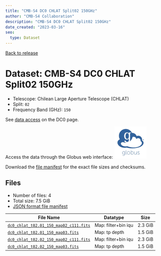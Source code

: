 ```yaml
---
title: "CMB-S4 DC0 CHLAT Split02 150GHz"
author: "CMB-S4 Collaboration"
description: "CMB-S4 DC0 CHLAT Split02 150GHz"
date_created: "2023-03-16"
seo:
  type: Dataset
---
```


[Back to release](./dc0.html#datasets)

# Dataset: CMB-S4 DC0 CHLAT Split02 150GHz

- Telescope: Chilean Large Aperture Telescope (CHLAT) 
- Split: `02`
- Frequency Band (GHz): `150`

See [data access](./dc0.html#data-access) on the DC0 page.

Access the data through the Globus web interface: [![Download via Globus](images/globus-logo.png)](https://app.globus.org/file-manager?origin_id=38f01147-f09e-483d-a552-3866669a846d&origin_path=%2Fdatareleases%2Fdc0%2Fmission%2Fchlat%2Fsplit02%2F150%2F)

Download the [file manifest](https://g-456d30.0ed28.75bc.data.globus.org/datareleases/dc0/mission/chlat/split02/150/manifest.json) for the exact file sizes and checksums.

## Files

- Number of files: 4
- Total size: 7.5 GiB
- [JSON format file manifest](https://g-456d30.0ed28.75bc.data.globus.org/datareleases/dc0/mission/chlat/split02/150/manifest.json)

|                                                                               File Name                                                                               |      Datatype       |  Size   |
| --------------------------------------------------------------------------------------------------------------------------------------------------------------------- | ------------------- | ------- |
| [`dc0_chlat_t02.01_150_map02_c111.fits`](https://g-456d30.0ed28.75bc.data.globus.org/datareleases/dc0/mission/chlat/split02/150/dc0_chlat_t02.01_150_map02_c111.fits) | Map: filter+bin iqu | 2.3 GiB |
| [`dc0_chlat_t02.01_150_map03.fits`](https://g-456d30.0ed28.75bc.data.globus.org/datareleases/dc0/mission/chlat/split02/150/dc0_chlat_t02.01_150_map03.fits)           | Map: tp depth       | 1.5 GiB |
| [`dc0_chlat_t02.02_150_map02_c111.fits`](https://g-456d30.0ed28.75bc.data.globus.org/datareleases/dc0/mission/chlat/split02/150/dc0_chlat_t02.02_150_map02_c111.fits) | Map: filter+bin iqu | 2.3 GiB |
| [`dc0_chlat_t02.02_150_map03.fits`](https://g-456d30.0ed28.75bc.data.globus.org/datareleases/dc0/mission/chlat/split02/150/dc0_chlat_t02.02_150_map03.fits)           | Map: tp depth       | 1.5 GiB |
